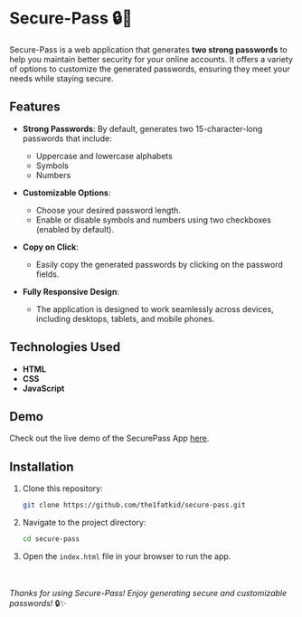 # Secure-Pass 🔒🔑

Secure-Pass is a web application that generates **two strong passwords** to help you maintain better security for your online accounts. It offers a variety of options to customize the generated passwords, ensuring they meet your needs while staying secure.

## Features

- **Strong Passwords**: By default, generates two 15-character-long passwords that include:
  - Uppercase and lowercase alphabets
  - Symbols
  - Numbers

- **Customizable Options**:
  - Choose your desired password length.
  - Enable or disable symbols and numbers using two checkboxes (enabled by default).

- **Copy on Click**:
  - Easily copy the generated passwords by clicking on the password fields.
    
- **Fully Responsive Design**:
  - The application is designed to work seamlessly across devices, including desktops, tablets, and mobile phones.

## Technologies Used

- **HTML**
- **CSS**
- **JavaScript**

## Demo
Check out the live demo of the SecurePass App [here](https://the1fatkid.github.io/secure-pass/).


## Installation

1. Clone this repository:
   ```bash
   git clone https://github.com/the1fatkid/secure-pass.git
   ```
2. Navigate to the project directory:
   ```bash
   cd secure-pass
   ```
3. Open the `index.html` file in your browser to run the app.

<br> <br>
*Thanks for using Secure-Pass! Enjoy generating secure and customizable passwords!* 🔒✨
